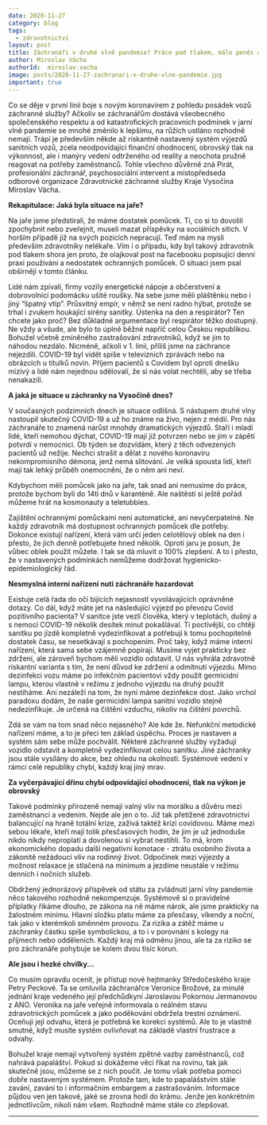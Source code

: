 ```yaml
---
date: 2020-11-27
category: blog
tags:
  - zdravotnictví
layout: post
title: Záchranáři v druhé vlně pandemie? Práce pod tlakem, málo peněz a nedostatečná reflexe vedení k potřebám zdravotníků i pacientů
author: Miroslav Vácha
authorId:  miroslav.vacha
image: posts/2020-11-27-zachranari-v-druhe-vlne-pandemie.jpg
important: true
---
```


Co se děje v první linii boje s novým koronavirem z pohledu posádek vozů záchranné služby? Ačkoliv se záchranářům dostává všeobecného společenského respektu a od katastrofických pracovních podmínek v jarní vlně pandemie se mnohé změnilo k lepšímu, na růžích ustláno rozhodně nemají. Trápí je především někde až riskantně nastavený systém výjezdů sanitních vozů, zcela neodpovídající finanční ohodnocení, obrovský tlak na výkonnost, ale i manýry vedení odtrženého od reality a neochota pružně reagovat na potřeby zaměstnanců. Tohle všechno důvěrně zná Pirát, profesionální záchranář, psychosociální intervent a místopředseda odborové organizace Zdravotnické záchranné služby Kraje Vysočina Miroslav Vácha. 

**Rekapitulace: Jaká byla situace na jaře?** 

Na jaře jsme předstírali, že máme dostatek pomůcek. Ti, co si to dovolili zpochybnit nebo zveřejnit, museli mazat příspěvky na sociálních sítích. V horším případě již na svých pozicích nepracují. Teď mám na mysli především zdravotníky nelékaře. Vím i o případu, kdy byl takový zdravotník pod tlakem shora jen proto, že olajkoval post na facebooku popisující denní praxi používání a nedostatek ochranných pomůcek. O situaci jsem psal obšírněji v tomto článku.

Lidé nám zpívali, firmy vozily energetické nápoje a občerstvení a dobrovolníci podomácku ušité roušky. Na sebe jsme měli pláštěnku nebo i jiný “špatný vtip”. Průsvitný empír, v němž se není radno hýbat, protože se trhal i zvukem houkající sirény sanitky. Ústenka na den a respirátor? Ten chcete jako proč? Bez důkladné argumentace byl respirátor těžko dostupný. Ne vždy a všude, ale bylo to úplně běžné napříč celou Českou republikou. Bohužel včetně zmíněného zastrašování zdravotníků, když se jim to náhodou nezdálo. Nicméně, ačkoli v 1. linii, příliš jsme na záchrance nejezdili. COVID-19 byl vidět spíše v televizních zprávách nebo na obrázcích u titulků novin. Příjem pacientů s Covidem byl oproti dnešku mizivý a lidé nám nejednou sdělovali, že si nás volat nechtěli, aby se třeba nenakazili.

**A jaká je situace u záchranky na Vysočině dnes?**

V současných podzimních dnech je situace odlišná. S nástupem druhé vlny nastoupil skutečný COVID-19 a už ho známe na živo, nejen z médií. Pro nás záchranáře to znamená nárůst mnohdy dramatických výjezdů. Staří i mladí lidé, kteří nemohou dýchat, COVID-19 mají již potvrzen nebo se jim v zápětí potvrdí v nemocnici. Ob týden se dozvídám, který z těch odvezených pacientů už nežije. Nechci strašit a dělat z nového koronaviru nekompromisního démona, jenž nemá slitování. Je velká spousta lidí, kteří mají tak lehký průběh onemocnění, že o něm ani neví.

Kdybychom měli pomůcek jako na jaře, tak snad ani nemusíme do práce, protože bychom byli do 14ti dnů v karanténě. Ale naštěstí si ještě pořád můžeme hrát na kosmonauty a teletubbies.

Zajištění ochrannými pomůckami není automatické, ani nevyčerpatelné. Ne každý zdravotník má dostupnost ochranných pomůcek dle potřeby. Dokonce existují nařízení, která vám určí jeden celotělový oblek na den i přesto, že jich denně potřebujete hned několik. Oproti jaru je posun, že vůbec oblek použít můžete. I tak se dá mluvit o 100% zlepšení. A to i přesto, že v nastavených podmínkách nemůžeme dodržovat hygienicko-epidemiologický řád.

**Nesmyslná interní nařízení nutí záchranáře hazardovat**

Existuje celá řada do očí bijících nejasností vyvolávajících oprávněné dotazy. Co dál, když máte jet na následující výjezd po převozu Covid pozitivního pacienta? V sanitce jste vezli člověka, který v teplotách, dušný a s nemocí COVID-19 několik desítek minut pokašlával. Ti poctivější, co chtějí sanitku po jízdě kompletně vydezinfikovat a potřebují k tomu pochopitelně dostatek času, se nesetkávají s pochopením. Proč taky, když máme interní nařízení, která sama sebe vzájemně popírají. Musíme vyjet prakticky bez zdržení, ale zároveň bychom měli vozidlo odstavit. U nás vyhrála zdravotně riskantní varianta s tím, že není důvod ke zdržení a odmítnutí výjezdu. Mimo dezinfekci vozu máme po infekčním pacientovi vždy použít germicidní lampu, kterou vlastně v režimu z jednoho výjezdu na druhý použít nestíháme. Ani nezáleží na tom, že nyní máme dezinfekce dost. Jako vrchol paradoxu dodám, že naše germicidní lampa sanitní vozidlo stejně nedezinfikuje. Je určená na čištění vzduchu, nikoliv na čištění povrchů. 

Zdá se vám na tom snad něco nejasného? Ale kde že. Nefunkční metodické nařízení máme, a to je přeci ten základ úspěchu. Proces je nastaven a systém sám sebe může pochválit. Některé záchranné služby vyžadují vozidlo odstavit a kompletně vydezinfikovat celou sanitku. Jiné záchranky jsou stále vysílány do akce, bez ohledu na okolnosti. Systémové vedení v rámci celé republiky chybí, každý kraj jiný mrav.

**Za vyčerpávající dřinu chybí odpovídající ohodnocení, tlak na výkon je obrovský**

Takové podmínky přirozeně nemají valný vliv na morálku a důvěru mezi zaměstnanci a vedením. Nejde ale jen o to. Již tak přetížené zdravotnictví balancující na hraně totální krize, zažívá taktéž krizi covidovou. Máme mezi sebou lékaře, kteří mají tolik přesčasových hodin, že jim je už jednoduše nikdo nikdy neproplatí a dovolenou si vybrat nestihli. To má, krom ekonomického dopadu další negativní konotace - ztrátu osobního života a zákonitě nežádoucí vliv na rodinný život. Odpočinek mezi výjezdy a možnost relaxace je stlačená na minimum a jezdíme neustále v režimu denních i nočních služeb. 

Obdržený jednorázový příspěvek od státu za zvládnutí jarní vlny pandemie něco takového rozhodně nekompenzuje. Systémově si o pravidelné příplatky říkáme dlouho, ze zákona na ně máme nárok, ale jsme prakticky na žalostném minimu. Hlavní složku platu máme za přesčasy, víkendy a noční, tak jako v kterémkoli směnném provozu. Za rizika a zátěž máme u záchranky částku spíše symbolickou, a to i v porovnání s kolegy na příjmech nebo odděleních. Každý kraj má odměnu jinou, ale ta za riziko se pro záchranáře pohybuje se kolem dvou tisíc korun.

**Ale jsou i hezké chvilky...**

Co musím opravdu ocenit, je přístup nové hejtmanky Středočeského kraje Petry Peckové. Ta se omluvila záchranářce Veronice Brožové, za minulé jednání kraje vedeného její předchůdkyní Jaroslavou Pokornou Jermanovou z ANO. Veronika na jaře veřejně informovala o reálném stavu zdravotnických pomůcek a jako poděkování obdržela trestní oznámení. Oceňuji její odvahu, která je potřebná ke korekci systémů. Ale to je vlastně smutné, když musíte systém ovlivňovat na základě vlastní frustrace a odvahy.

Bohužel kraje nemají vytvořený systém zpětné vazby zaměstnanců, což nahrává papaláštví. Pokud si dokážeme věci říkat na rovinu, tak jak skutečně jsou, můžeme se z nich poučit. Je tomu však potřeba pomoci dobře nastaveným systémem. Protože tam, kde to papalášstvím stále zavání, zavání to i informačním embargem a zastrašováním. Informace půjdou ven jen takové, jaké se zrovna hodí do krámu. Jenže jen konkrétním jednotlivcům, nikoli nám všem. Rozhodně máme stále co zlepšovat.

---
